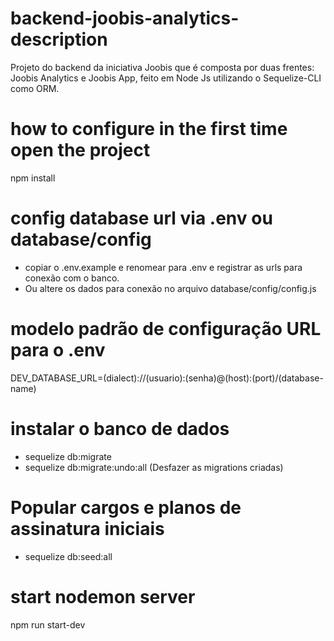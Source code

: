 # backend-joobis-analytics-description

Projeto do backend da iniciativa Joobis que é composta por duas frentes: Joobis Analytics e Joobis App, feito em Node Js utilizando o Sequelize-CLI como ORM.

# how to configure in the first time open the project

npm install

# config database url via .env ou database/config

* copiar o .env.example e renomear para .env e registrar as urls para conexão com o banco.
* Ou altere os dados para conexão no arquivo database/config/config.js

# modelo padrão de configuração URL para o .env

DEV_DATABASE_URL=(dialect)://(usuario):(senha)@(host):(port)/(database-name)

# instalar o banco de dados

* sequelize db:migrate
* sequelize db:migrate:undo:all (Desfazer as migrations criadas)

# Popular cargos e planos de assinatura iniciais

* sequelize db:seed:all


# start nodemon server

npm run start-dev
